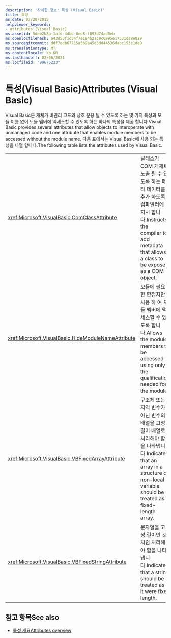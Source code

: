 ```yaml
---
description: '자세한 정보: 특성 (Visual Basic)'
title: 특성
ms.date: 07/20/2015
helpviewer_keywords:
- attributes [Visual Basic]
ms.assetid: 5deb2b8a-1afd-4dbd-8ee8-f093d74ad0eb
ms.openlocfilehash: a43d53f1d34f7e184b2ac9c0995e17531da8e829
ms.sourcegitcommit: ddf7edb67715a5b9a45e3dd44536dabc153c1de0
ms.translationtype: MT
ms.contentlocale: ko-KR
ms.lasthandoff: 02/06/2021
ms.locfileid: "99675223"
---
```

# <a name="attributes-visual-basic"></a><span data-ttu-id="63714-103">특성(Visual Basic)</span><span class="sxs-lookup"><span data-stu-id="63714-103">Attributes (Visual Basic)</span></span>

<span data-ttu-id="63714-104">Visual Basic은 개체가 비관리 코드와 상호 운용 될 수 있도록 하는 몇 가지 특성과 모듈 이름 없이 모듈 멤버에 액세스할 수 있도록 하는 하나의 특성을 제공 합니다.</span><span class="sxs-lookup"><span data-stu-id="63714-104">Visual Basic provides several attributes that allow objects to interoperate with unmanaged code and one attribute that enables module members to be accessed without the module name.</span></span> <span data-ttu-id="63714-105">다음 표에서는 Visual Basic에 사용 되는 특성을 나열 합니다.</span><span class="sxs-lookup"><span data-stu-id="63714-105">The following table lists the attributes used by Visual Basic.</span></span>  
  
|||  
|---|---|  
|<xref:Microsoft.VisualBasic.ComClassAttribute>|<span data-ttu-id="63714-106">클래스가 COM 개체로 노출 될 수 있도록 하는 메타 데이터를 추가 하도록 컴파일러에 지시 합니다.</span><span class="sxs-lookup"><span data-stu-id="63714-106">Instructs the compiler to add metadata that allows a class to be exposed as a COM object.</span></span>|
|<xref:Microsoft.VisualBasic.HideModuleNameAttribute>|<span data-ttu-id="63714-107">모듈에 필요한 한정자만 사용 하 여 모듈 멤버에 액세스할 수 있도록 합니다.</span><span class="sxs-lookup"><span data-stu-id="63714-107">Allows the module members to be accessed using only the qualification needed for the module.</span></span>|
|<xref:Microsoft.VisualBasic.VBFixedArrayAttribute>|<span data-ttu-id="63714-108">구조체 또는 지역 변수가 아닌 변수의 배열을 고정 길이 배열로 처리해야 함을 나타냅니다.</span><span class="sxs-lookup"><span data-stu-id="63714-108">Indicates that an array in a structure or non-local variable should be treated as a fixed-length array.</span></span>|
|<xref:Microsoft.VisualBasic.VBFixedStringAttribute>|<span data-ttu-id="63714-109">문자열을 고정 길이인 것처럼 처리해야 함을 나타냅니다.</span><span class="sxs-lookup"><span data-stu-id="63714-109">Indicates that a string should be treated as if it were fixed length.</span></span>|
  
## <a name="see-also"></a><span data-ttu-id="63714-110">참고 항목</span><span class="sxs-lookup"><span data-stu-id="63714-110">See also</span></span>

- [<span data-ttu-id="63714-111">특성 개요</span><span class="sxs-lookup"><span data-stu-id="63714-111">Attributes overview</span></span>](../programming-guide/concepts/attributes/index.md)
